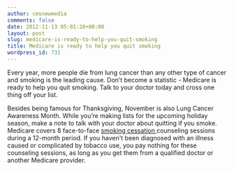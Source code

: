 ```yaml
---
author: cmsnewmedia
comments: false
date: 2012-11-13 05:01:28+00:00
layout: post
slug: medicare-is-ready-to-help-you-quit-smoking
title: Medicare is ready to help you quit smoking
wordpress_id: 731
---
```


Every year, more people die from lung cancer than any other type of cancer and smoking is the leading cause. Don’t become a statistic - Medicare is ready to help you quit smoking. Talk to your doctor today and cross one thing off your list.

Besides being famous for Thanksgiving, November is also Lung Cancer Awareness Month. While you’re making lists for the upcoming holiday season, make a note to talk with your doctor about quitting if you smoke. Medicare covers 8 face-to-face [smoking cessation ](http://www.medicare.gov/navigation/manage-your-health/preventive-services/smoking-cessation.aspx)counseling sessions during a 12-month period. If you haven't been diagnosed with an illness caused or complicated by tobacco use, you pay nothing for these counseling sessions, as long as you get them from a qualified doctor or another Medicare provider.
